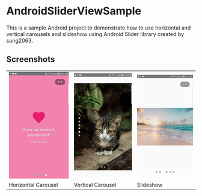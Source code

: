 # AndroidSliderViewSample
This is a sample Android project to demonstrate how to use horizontal and vertical carousels and slideshow using Android Slider library created by sung2063.

## Screenshots

<table style="border: none;">
  <tr style="border-collapse: collapse;">
    <td><img src="screenshots/horizontal_carousel.jpg" width="275" style="margin-right: 25px"/></td>
    <td><img src="screenshots/vertical_carousel.jpg" width="275" style="margin-right: 25px" /></td>
    <td><img src="screenshots/slideshow.jpg" width="275" /></td>
  </tr>
  <tr>
    <td>Horizontal Carousel</td>
    <td>Vertical Carousel</td>
    <td>Slideshow</td>
  </tr>
 </table>
